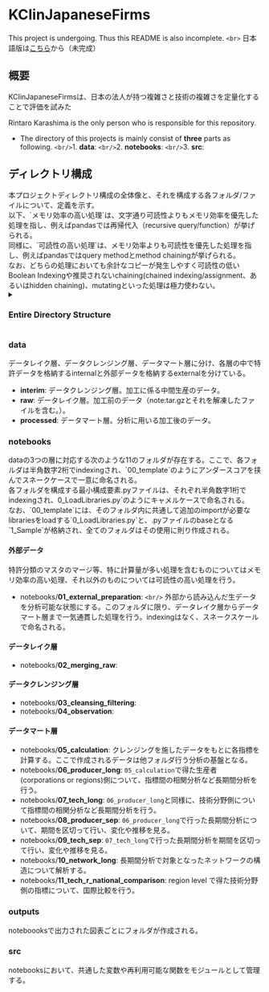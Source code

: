 # KCIinJapaneseFirms

This project is undergoing. Thus this README is also incomplete.
`<br>`
日本語版は[こちら](https://github.com/RintaroKARASHIMA/KCIinJapaneseFirms/blob/master/README_en.md)から（未完成）

## 概要

KCIinJapaneseFirmsは、日本の法人が持つ複雑さと技術の複雑さを定量化することで評価を試みた

Rintaro Karashima is the only person who is responsible for this repository.

- The directory of this projects is mainly consist of **three** parts as following.
  `<br/>`1. **data**:
  `<br/>`2. **notebooks**:
  `<br/>`3. **src**:

<h2>ディレクトリ構成</h2>
本プロジェクトディレクトリ構成の全体像と、それを構成する各フォルダ/ファイルについて、定義を示す。
<br/>以下、`メモリ効率の高い処理`は、文字通り可読性よりもメモリ効率を優先した処理を指し、例えばpandasでは再帰代入（recursive query/function）が挙げられる。
<br/>同様に、`可読性の高い処理`は、メモリ効率よりも可読性を優先した処理を指し、例えばpandasではquery methodとmethod chainingが挙げられる。
<br/>なお、どちらの処理においても余計なコピーが発生しやすく可読性の低いBoolean Indexingや推奨されないchaining(chained indexing/assignment、あるいはhidden chaining)、mutatingといった処理は極力使わない。


<details><summary><h3>Entire Directory Structure</h3></summary>

<pre>
.
├───archive
├───data
│   ├───interim
│   │   ├───external
│   │   └───internal
│   │       ├───bulk
│   │       ├───filtered_after_agg
│   │       ├───filtered_before_agg
│   │       ├───filter_after_agg
│   │       ├───filter_before_agg
│   │       ├───fixed
│   │       ├───merged
│   │       └───stack
│   ├───raw
│   │   ├───external
│   │   │   ├───city
│   │   │   ├───eutci
│   │   │   ├───ipc
│   │   │   ├───ministry
│   │   │   ├───nistep
│   │   │   └───schmoch
│   │   └───internal
│   │       ├───bulk
│   │       │   ├───JPWAP
│   │       │   │   ├───upd_pmac_g_app_case
│   │       │   │   └───upd_sinseinin
│   │       │   ├───JPWIP
│   │       │   │   └───upd_dsptch_fin_ipc
│   │       │   └───JPWRP
│   │       │       ├───upd_mgt_info_p
│   │       │       └───upd_right_person_art_p
│   │       ├───bulk_html
│   │       │   ├───JPWAP_files
│   │       │   ├───JPWIP_files
│   │       │   └───JPWRP_files
│   │       ├───bulk_targz
│   │       │   ├───JPWAP
│   │       │   ├───JPWIP
│   │       │   └───JPWRP
│   │       └───stack
│   │           ├───JPAP
│   │           │   ├───upd_pmac_g_app_case
│   │           │   └───upd_sinseinin
│   │           ├───JPIP
│   │           │   └───upd_dsptch_fin_ipc
│   │           └───JPRP
│   │               ├───upd_mgt_info_p
│   │               └───upd_right_person_art_p
│   └───processed
│       ├───external
│       │   ├───abroad
│       │   ├───ipc
│       │   ├───letter
│       │   ├───ministry
│       │   ├───nistep
│       │   └───schmoch
│       └───internal
│           ├───corporations
│           ├───graph
│           ├───rta
│           └───tech
├───notebooks
│   ├───00_template
│   ├───01_external_preparation
│   ├───02_merging_raw
│   ├───03_cleansing_filtering
│   ├───04_observation
│   ├───05_calculation
│   ├───06_producer_long
│   ├───07_tech_long
│   ├───08_producer_sep
│   ├───09_tech_sep
│   ├───10_network_long
│   └───11_tech_r_national_comparison
├───outputs
│   ├───charts
│   │   ├───adjacency_matrix
│   │   ├───tech_long_ctci_vs_rtci
│   │   ├───tech_long_finer_vs_coarse
│   │   ├───tech_long_finer_vs_coarse_residual
│   │   ├───tech_long_tci_vs_avediversity
│   │   ├───tech_long_ubiquity_vs_avediversity
│   │   ├───tech_long_ubiquity_vs_tci
│   │   └───tech_sep_ranking
│   ├───networks
│   │   ├───product_space
│   │   └───projection
│   └───tables
├───src
│   ├───analysis
│   ├───cleansing_filtering
│   ├───process
│   └───visualize
└───tests
</pre>

</details>

<h3>data</h3>
データレイク層、データクレンジング層、データマート層に分け、各層の中で特許データを格納するinternalと外部データを格納するexternalを分けている。

- **interim**: データクレンジング層。加工に係る中間生産のデータ。
- **raw**: データレイク層。加工前のデータ（note:tar.gzとそれを解凍したファイルを含む。）。
- **processed**: データマート層。分析に用いる加工後のデータ。

<h3>notebooks</h3>
dataの3つの層に対応する次のような11のフォルダが存在する。ここで、各フォルダは半角数字2桁でindexingされ、`00_template`のようにアンダースコアを挟んでスネークケースで一意に命名される。
<br/>各フォルダを構成する最小構成要素.pyファイルは、それぞれ半角数字1桁でindexingされ、0_LoadLibraries.py`のようにキャメルケースで命名される。
<br/>なお、`00_template`には、そのフォルダ内に共通して追加のimportが必要なlibrariesをloadする`0_LoadLibraries.py`と、.pyファイルのbaseとなる`1_Sample`が格納され、全てのフォルダはその使用に則り作成される。

<h4>外部データ</h4>
特許分類のマスタのマージ等、特に計算量が多い処理を含むものについてはメモリ効率の高い処理、それ以外のものについては可読性の高い処理を行う。

- notebooks/**01_external_preparation**: `<br/>`
  外部から読み込んだ生データを分析可能な状態にする。このフォルダに限り、データレイク層からデータマート層まで一気通貫した処理を行う。indexingはなく、スネークスケールで命名される。

<h4>データレイク層</h4>

- notebooks/**02_merging_raw**:

<h4>データクレンジング層</h4>

- notebooks/**03_cleansing_filtering**:
- notebooks/**04_observation**:

<h4>データマート層</h4>

- notebooks/**05_calculation**: クレンジングを施したデータをもとに各指標を計算する。ここで作成されるデータは他フォルダ行う分析の基盤となる。
- notebooks/**06_producer_long**: `05_calculation`で得た生産者(corporations or regions)側について、指標間の相関分析など長期間分析を行う。
- notebooks/**07_tech_long**: `06_producer_long`と同様に、技術分野側について指標間の相関分析など長期間分析を行う。
- notebooks/**08_producer_sep**: `06_producer_long`で行った長期間分析について、期間を区切って行い、変化や推移を見る。
- notebooks/**09_tech_sep**: `07_tech_long`で行った長期間分析を期間を区切って行い、変化や推移を見る。
- notebooks/**10_network_long**: 長期間分析で対象となったネットワークの構造について解析する。
- notebooks/**11_tech_r_national_comparison**: region level で得た技術分野側の指標について、国際比較を行う。

<h3>outputs</h3>
noteboooksで出力された図表ごとにフォルダが作成される。

<h3>src</h3>
notebooksにおいて、共通した変数や再利用可能な関数をモジュールとして管理する。
